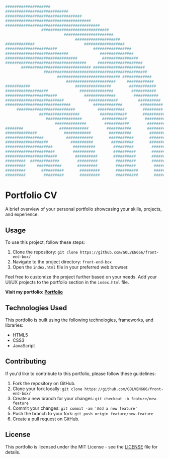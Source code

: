 ```rb
####################                                                
############################                                            
##################################                                      
######################################                                  
##########################################                             
                ##############################                         
                          ######################                       
                               ####################                    
#############                      ##################                  
#######################                #################               
############################              ###############              
################################           ################            
####################################     ####################          
       ############################### #######################         
                 ##############################################        
                       ############################ #############      
                           ######################     ############     
###########                    ################        ############    
###################              ###############        ###########   
#######################            ##############        ###########  
##########################           #############         ########## 
#############################          #############        ##########
     ##########################          ############        ######### 
               ##################         ############       ##########
                  ################         ###########        ##########
                      ##############        ###########        ######### 
########                #############        ###########       ##########
##############            ############        ##########        ######### 
#################          ############       ###########       ######### 
###################          ##########        ##########       ##########
#####################         ##########        #########        #########
######################        ##########        ##########       #########
#######################        ##########       ##########       #########
#########  #############        #########        #########       ##########
#########     ###########       #########        #########        #########
#########       ##########       #########       ##########       #########
#########        #########       #########       ##########       #########

```


# Portfolio CV

A brief overview of your personal portfolio showcasing your skills, projects, and experience.

## Usage

To use this project, follow these steps:

1. Clone the repository: `git clone https://github.com/GOLVEN666/front-end-box/`
2. Navigate to the project directory: `front-end-box`
3. Open the `index.html` file in your preferred web browser.

Feel free to customize the project further based on your needs. Add your UI/UX projects to the portfolio section in the `index.html` file.

**Visit my portfolio: [Portfolio](https://golven666.github.io/front-end-box/)**

## Technologies Used

This portfolio is built using the following technologies, frameworks, and libraries:

- HTML5
- CSS3
- JavaScript

## Contributing

If you'd like to contribute to this portfolio, please follow these guidelines:

1. Fork the repository on GitHub.
2. Clone your fork locally: `git clone https://github.com/GOLVEN666/front-end-box/`
3. Create a new branch for your changes: `git checkout -b feature/new-feature`
4. Commit your changes: `git commit -am 'Add a new feature'`
5. Push the branch to your fork: `git push origin feature/new-feature`
6. Create a pull request on GitHub.

## License

This portfolio is licensed under the MIT License - see the [LICENSE](LICENSE) file for details.
